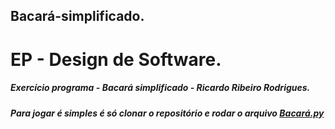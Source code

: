## Bacará-simplificado.
# EP - Design de Software.
##### Exercício programa - Bacará simplificado - __Ricardo Ribeiro Rodrigues__.
##### Para jogar é simples é só clonar o repositório e rodar o arquivo [Bacará.py](https://github.com/RicardoRibeiroRodrigues/Bacara-simplificado/blob/main/Bacar%C3%A1.py)
